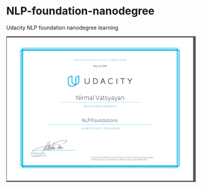 # NLP-foundation-nanodegree
Udacity NLP foundation nanodegree learning

<img src="NLP_foundations_nano_degree.png" alt="Certificate"/>
